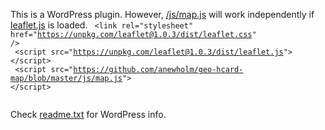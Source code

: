 This is a WordPress plugin. However, <a href="https://github.com/anewholm/geo-hcard-map/blob/master/js/map.js">/js/map.js</a> will work independently if <a href="http://leafletjs.com/" target="_blank">leaflet.js</a> is loaded.
<code>
  &lt;link rel="stylesheet" href="https://unpkg.com/leaflet@1.0.3/dist/leaflet.css" /&gt;<br/>
  &lt;script src="https://unpkg.com/leaflet@1.0.3/dist/leaflet.js"&gt; &lt;/script&gt;<br/>
  &lt;script src="https://github.com/anewholm/geo-hcard-map/blob/master/js/map.js"&gt; &lt;/script&gt;<br/>
</code>

Check <a href="https://github.com/anewholm/geo-hcard-map/blob/master/readme.txt">readme.txt</a> for WordPress info.